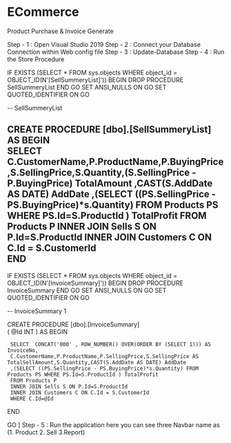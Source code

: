 # ECommerce
Product Purchase & Invoice Generate


Step - 1 : Open Visual Studio 2019
Step - 2 : Connect your Database Connection within Web config file
Step - 3 : Update-Database 
Step - 4 : Run the Store Procedure

IF  EXISTS (SELECT * FROM sys.objects WHERE object_id = OBJECT_ID(N'[SellSummeryList]'))
BEGIN
DROP PROCEDURE  SellSummeryList
END
GO
SET ANSI_NULLS ON
GO
SET QUOTED_IDENTIFIER ON
GO

--	SellSummeryList

CREATE PROCEDURE [dbo].[SellSummeryList]     
AS
BEGIN	
	 SELECT C.CustomerName,P.ProductName,P.BuyingPrice,S.SellingPrice,S.Quantity,(S.SellingPrice - P.BuyingPrice) TotalAmount
	 ,CAST(S.AddDate AS DATE) AddDate
	 ,(SELECT ((PS.SellingPrice - PS.BuyingPrice)*s.Quantity) FROM Products PS WHERE PS.Id=S.ProductId ) TotalProfit
	 FROM Products P
	 INNER JOIN Sells S ON P.Id=S.ProductId
	 INNER JOIN Customers C ON C.Id = S.CustomerId 	
END
----------------------------------------------------------------------------------------------------------------------
IF  EXISTS (SELECT * FROM sys.objects WHERE object_id = OBJECT_ID(N'[InvoiceSummary]'))
BEGIN
DROP PROCEDURE  InvoiceSummary
END
GO
SET ANSI_NULLS ON
GO
SET QUOTED_IDENTIFIER ON
GO

--	InvoiceSummary 1

CREATE PROCEDURE [dbo].[InvoiceSummary]  
(
	@Id INT
)
AS
BEGIN	

	 SELECT  CONCAT('000' , ROW_NUMBER() OVER(ORDER BY (SELECT 1))) AS InvoiceNo,
	 C.CustomerName,P.ProductName,P.SellingPrice,S.SellingPrice AS TotalSellAmount,S.Quantity,CAST(S.AddDate AS DATE) AddDate
	 ,(SELECT ((PS.SellingPrice - PS.BuyingPrice)*s.Quantity) FROM Products PS WHERE PS.Id=S.ProductId ) TotalProfit
	 FROM Products P
	 INNER JOIN Sells S ON P.Id=S.ProductId
	 INNER JOIN Customers C ON C.Id = S.CustomerId 	
	 WHERE C.Id=@Id
END


GO ] Step - 5 : Run the application here you can see three Navbar name as (1. Product 2. Sell 3.Report)
